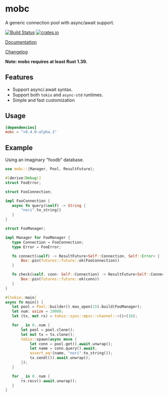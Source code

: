 # mobc

A generic connection pool with async/await support.

[![Build Status](https://travis-ci.com/importcjj/mobc.svg?token=ZZrg3rRkUA8NUGrjEsU9&branch=master)](https://travis-ci.com/importcjj/mobc) [![crates.io](https://img.shields.io/badge/crates.io-latest-%23dea584)](https://crates.io/crates/mobc)

[Documentation](https://docs.rs/mobc/latest/mobc/)

[Changelog](https://github.com/importcjj/mobc/blob/master/CHANGELOG.md)

**Note: mobc requires at least Rust 1.39.**

## Features

* Support async/.await syntax.
* Support both `tokio` and `async-std` runtimes.
* Simple and fast customization


## Usage
```toml
[dependencies]
mobc = "=0.4.0-alpha.1"
```

## Example

Using an imaginary "foodb" database.

```rust
use mobc::{Manager, Pool, ResultFuture};

#[derive(Debug)]
struct FooError;

struct FooConnection;

impl FooConnection {
   async fn query(&self) -> String {
       "nori".to_string()
   }
}

struct FooManager;

impl Manager for FooManager {
   type Connection = FooConnection;
   type Error = FooError;

   fn connect(&self) -> ResultFuture<Self::Connection, Self::Error> {
       Box::pin(futures::future::ok(FooConnection))
   }

   fn check(&self, conn: Self::Connection) -> ResultFuture<Self::Connection, Self::Error> {
       Box::pin(futures::future::ok(conn))
   }
}

#[tokio::main]
async fn main() {
   let pool = Pool::builder().max_open(15).build(FooManager);
   let num: usize = 10000;
   let (tx, mut rx) = tokio::sync::mpsc::channel::<()>(16);

   for _ in 0..num {
       let pool = pool.clone();
       let mut tx = tx.clone();
       tokio::spawn(async move {
           let conn = pool.get().await.unwrap();
           let name = conn.query().await;
           assert_eq!(name, "nori".to_string());
           tx.send(()).await.unwrap();
       });
   }

   for _ in 0..num {
       rx.recv().await.unwrap();
   }
}
```